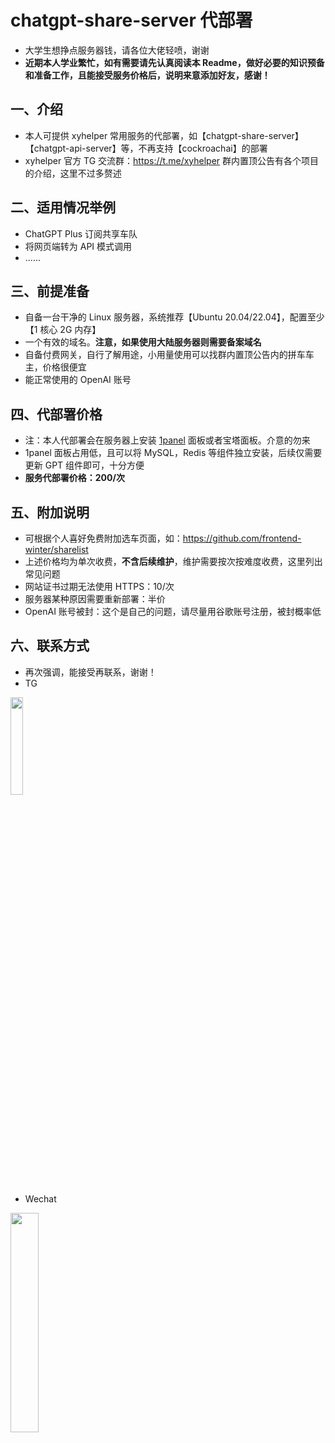 # chatgpt-share-server 代部署
- 大学生想挣点服务器钱，请各位大佬轻喷，谢谢
- **近期本人学业繁忙，如有需要请先认真阅读本 Readme，做好必要的知识预备和准备工作，且能接受服务价格后，说明来意添加好友，感谢！**
## 一、介绍
- 本人可提供 xyhelper 常用服务的代部署，如【chatgpt-share-server】【chatgpt-api-server】等，不再支持【cockroachai】的部署
- xyhelper 官方 TG 交流群：https://t.me/xyhelper 群内置顶公告有各个项目的介绍，这里不过多赘述
## 二、适用情况举例
- ChatGPT Plus 订阅共享车队
- 将网页端转为 API 模式调用
- ......
## 三、前提准备
- 自备一台干净的 Linux 服务器，系统推荐【Ubuntu 20.04/22.04】，配置至少【1 核心 2G 内存】
- 一个有效的域名。**注意，如果使用大陆服务器则需要备案域名**
- 自备付费网关，自行了解用途，小用量使用可以找群内置顶公告内的拼车车主，价格很便宜
- 能正常使用的 OpenAI 账号
## 四、代部署价格
- 注：本人代部署会在服务器上安装 [1panel](https://1panel.cn/) 面板或者宝塔面板。介意的勿来
- 1panel 面板占用低，且可以将 MySQL，Redis 等组件独立安装，后续仅需要更新 GPT 组件即可，十分方便
- **服务代部署价格：200/次**
## 五、附加说明
- 可根据个人喜好免费附加选车页面，如：https://github.com/frontend-winter/sharelist
- 上述价格均为单次收费，**不含后续维护**，维护需要按次按难度收费，这里列出常见问题
- 网站证书过期无法使用 HTTPS：10/次
- 服务器某种原因需要重新部署：半价
- OpenAI 账号被封：这个是自己的问题，请尽量用谷歌账号注册，被封概率低
## 六、联系方式
- 再次强调，能接受再联系，谢谢！
- TG
<img src="./tg.jpg" width = 20%>

- Wechat
<img src="./wx.jpg" width = 30%>
